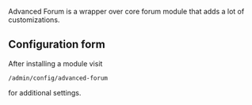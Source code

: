 Advanced Forum is a wrapper over core forum module that adds a lot of customizations.

Configuration form
--------------------------------

After installing a module visit

```/admin/config/advanced-forum```

for additional settings.
